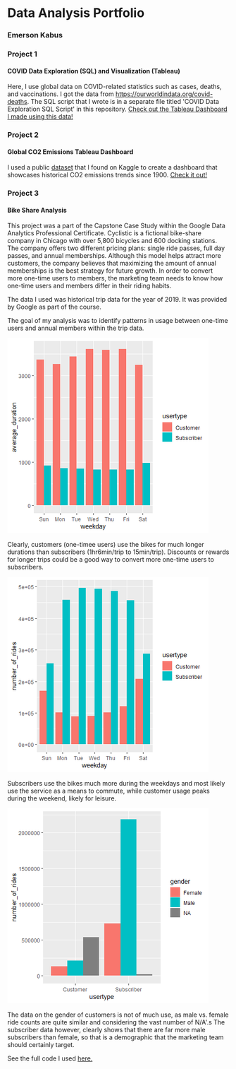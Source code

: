 # Data Analysis Portfolio
### Emerson Kabus


### Project 1
#### COVID Data Exploration (SQL) and Visualization (Tableau)

Here, I use global data on COVID-related statistics such as cases, deaths, and vaccinations. I got the data from https://ourworldindata.org/covid-deaths. The SQL script that I wrote is in a separate file titled 'COVID Data Exploration SQL Script' in this repository. [Check out the Tableau Dashboard I made using this data!](https://public.tableau.com/views/COVIDDashboard_16797769219990/Dashboard1?:language=en-US&publish=yes&:display_count=n&:origin=viz_share_link)

### Project 2
#### Global CO2 Emissions Tableau Dashboard

I used a public [dataset](https://www.kaggle.com/datasets/yoannboyere/co2-ghg-emissionsdata) that I found on Kaggle to create a dashboard that showcases historical CO2 emissions trends since 1900. [Check it out!](https://public.tableau.com/app/profile/emerson2768/viz/EmissionsWorkbook_16700970459730/Dashboard1)

### Project 3
#### Bike Share Analysis

This project was a part of the Capstone Case Study within the Google Data Analytics Professional Certificate. Cyclistic is a fictional bike-share company in Chicago with over 5,800 bicycles and 600 docking stations. The company offers two different pricing plans: single ride passes, full day passes, and annual memberships. Although this model helps attract more customers, the company believes that maximizing the amount of annual memberships is the best strategy for future growth. In order to convert more one-time users to members, the marketing team needs to know how one-time users and members differ in their riding habits. 

The data I used was historical trip data for the year of 2019. It was provided by Google as part of the course.

The goal of my analysis was to identify patterns in usage between one-time users and annual members within the trip data.

![](/duration_by_usertype.png)

Clearly, customers (one-timee users) use the bikes for much longer durations than subscribers (1hr6min/trip to 15min/trip). Discounts or rewards for longer trips could be a good way to convert more one-time users to subscribers. 


![](/rides_by_usertype.png)

Subscribers use the bikes much more during the weekdays and most likely use the service as a means to commute, while customer usage peaks during the weekend, likely for leisure. 


![](/rides_by_gender_R.png)

The data on the gender of customers is not of much use, as male vs. female ride counts are quite similar and considering the vast number of N/A'.s The subscriber data however, clearly shows that there are far more male subscribers than female, so that is a demographic that the marketing team should certainly target. 

See the full code I used [here.](https://github.com/emersonkabus/Google-Data-Analytics-Certificate-Capstone-Case-Study/blob/main/Capstone%20Script.R)



